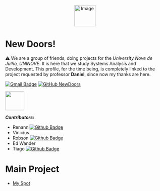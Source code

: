 <p align="center">
    <img src="https://newdoors1.weebly.com/uploads/1/2/4/2/124210107/whatsapp-image-2021-03-03-at-14-40-17-removebg-preview_orig.png" alt="Image" width="67" height="67" />
</p>

# New Doors!

⚠️ We are a group of friends, doing projects for the *University Nove de Julho, UNINOVE*. It is here that we study Systems Analysis and Development. This profile, for the time being, is completely linked to the project requested by professor **Daniel**, since now my thanks are here.

[![Gmail Badge](https://img.shields.io/badge/newwdoorss1@gmail.com-3f4961?style=flat-square&labelColor=3f4961&logo=Gmail&logoColor=white&link=mailto:newwdoorss1@gmail.com)](mailto:newwdoorss1@gmail.com) [![GitHub NewDoors](https://img.shields.io/github/followers/NewDoors1?label=follow&style=social)](https://github.com/NewDoors1) 

<!-- colocar o github de todo mundo depois e os emails-->
<img src="https://media.giphy.com/media/LnQjpWaON8nhr21vNW/giphy.gif" width="60">

***Contributors:***

* Renann [![Github Badge](https://img.shields.io/badge/-Github-000?style=flat-square&logo=Github&logoColor=white&link=https://github.com/Renann1)](https://github.com/Renann1)
* Vinicius
* Robson [![Github Badge](https://img.shields.io/badge/-Github-000?style=flat-square&logo=Github&logoColor=white&link=https://github.com/RobsonCostaRbn)](https://github.com/RobsonCostaRbn)
* Ed Wander
* Tiago [![Github Badge](https://img.shields.io/badge/-Github-000?style=flat-square&logo=Github&logoColor=white&link=https://github.com/tiagoarasi)](https://github.com/tiagoarasi)



# Main Project
* [My Spot](https://github.com/users/NewDoors1/projects/1)
<!--

